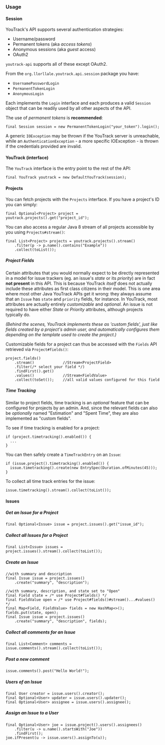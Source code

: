 
### Usage
#### Session
YouTrack's API supports several authentication strategies:

* Username/password
* Permanent tokens (aka *access tokens*)
* Anonymous sessions (aka *guest* access)
* OAuth2

`youtrack-api` supports all of these except OAuth2.

From the `org.llorllale.youtrack.api.session` package you have:

* `UsernamePasswordLogin`
* `PermanentTokenLogin` 
* `AnonymousLogin`

Each implements the `Login` interface and each produces a valid `Session` object 
that can be readily used by all other aspects of the API.

The use of *permanent tokens* is **recommended**:

    final Session session = new PermanentTokenLogin("your_token").login();

A generic `IOException` may be thrown if the YouTrack server is unreachable,
while an `AuthenticationException` - a more specific IOException - is thrown if
the credentials provided are invalid.

#### YouTrack (interface)
The `YouTrack` interface is the entry point to the rest of the API:

    final YouTrack youtrack = new DefaultYouTrack(session);

#### Projects
You can fetch projects with the `Projects` interface. If you have a project's ID
you can simply:

    final Optional<Project> project = youtrack.projects().get("project_id");

You can also access a regular Java 8 stream of all projects accessible by 
you using `Projects#stream()`:

    final List<Project> projects = youtrack.projects().stream()
        .filter(p -> p.name().contains("Example"))
        .collect(toList());

##### Project Fields
Certain attributes that you would normally expect to be directly represented 
in a model for issue trackers (eg. an issue's *state* or its *priority*) are 
in fact **not present** in this API. This is because YouTrack *itself* does not
actually include these attributes as first class citizens in their model.
This is one area where most other Java YouTrack APIs get it wrong: they always
assume that an `Issue` has `state` and `priority` fields, for instance.
In YouTrack, most attributes are actually entirely *customizable* and 
*optional*. An issue is not required to have either *State* or 
*Priority* attributes, although projects typically do.

*(Behind the scenes, YouTrack implements these as 'custom fields', just like 
fields created by a project's admin user, and automatically configures them 
depending on the template used to create the project.)*

Customizable fields for a project can thus be accessed with the `Fields` 
API retrieved via `Project#fields()`:

    project.fields()
        .stream()             //Stream<ProjectField>
        .filter(/* select your field */)
        .findFirst().get()
        .values()             //Stream<FieldValue>
        .collect(toSet());    //all valid values configured for this field

##### Time Tracking
Similar to project fields, time tracking is an *optional* feature that can 
be configured for projects by an admin. And, since the relevant fields can 
also be *optionally* named "Estimation" and "Spent Time", they are also
implemented as "custom fields".

To see if time tracking is enabled for a project:

    if (project.timetracking().enabled()) {
      ...
    }

You can then safely create a `TimeTrackEntry` on an `Issue`:

    if (issue.project().timetracking().enabled()) {
      issue.timetracking().create(new EntrySpec(Duration.ofMinutes(45)));
    }

To collect all time track entries for the issue:

    issue.timetracking().stream().collect(toList());

#### Issues
##### Get an Issue for a Project

    final Optional<Issue> issue = project.issues().get("issue_id");

##### Collect all Issues for a Project

    final List<Issue> issues = project.issues().stream().collect(toList());

##### Create an Issue

    //with summary and description
    final Issue issue = project.issues()
        .create("summary", "description");

    //with summary, description, and state set to "Open"
    final Field state = /* use Project#fields() */
    final FieldValue open = /* use Project#fields()#stream()...#values() */
    final Map<Field, FieldValue> fields = new HashMap<>();
    fields.put(state, open);
    final Issue issue = project.issues()
        .create("summary", "description", fields);

##### Collect all comments for an Issue

    final List<Comment> comments = issue.comments().stream().collect(toList());

##### Post a new comment

    issue.comments().post("Hello World!");

##### Users of an Issue

    final User creator = issue.users().creator();
    final Optional<User> updater = issue.users().updater();
    final Optional<User> assignee = issue.users().assignee();

##### Assign an Issue to a User

    final Optional<User> joe = issue.project().users().assignees()
        .filter(u -> u.name().startsWith("Joe"))
        .findFirst();
    joe.ifPresent(u -> issue.users().assignTo(u));
